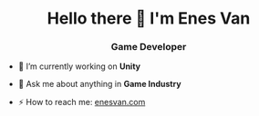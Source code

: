 <h1 align="center">Hello there 👋 I'm Enes Van</h1>
<h3 align="center">Game Developer</h3>

- 🔭 I’m currently working on <b>Unity</b>

- 💬 Ask me about anything in <b>Game Industry</b>

- ⚡ How to reach me: <a href="https://enesvan.com">enesvan.com</a>
<!--
**enesvan/enesvan** is a ✨ _special_ ✨ repository because its `README.md` (this file) appears on your GitHub profile.

Here are some ideas to get you started:

- 🔭 I’m currently working on ...
- 🌱 I’m currently learning ...
- 👯 I’m looking to collaborate on ...
- 🤔 I’m looking for help with ...
- 💬 Ask me about ...
- 📫 How to reach me: ...
- 😄 Pronouns: ...
- ⚡ Fun fact: ...
-->
